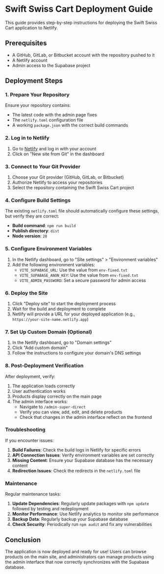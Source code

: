 # Swift Swiss Cart Deployment Guide

This guide provides step-by-step instructions for deploying the Swift Swiss Cart application to Netlify.

## Prerequisites

- A GitHub, GitLab, or Bitbucket account with the repository pushed to it
- A Netlify account
- Admin access to the Supabase project

## Deployment Steps

### 1. Prepare Your Repository

Ensure your repository contains:
- The latest code with the admin page fixes
- The `netlify.toml` configuration file
- A working `package.json` with the correct build commands

### 2. Log in to Netlify

1. Go to [Netlify](https://app.netlify.com/) and log in with your account
2. Click on "New site from Git" in the dashboard

### 3. Connect to Your Git Provider

1. Choose your Git provider (GitHub, GitLab, or Bitbucket)
2. Authorize Netlify to access your repositories
3. Select the repository containing the Swift Swiss Cart project

### 4. Configure Build Settings

The existing `netlify.toml` file should automatically configure these settings, but verify they are correct:

- **Build command**: `npm run build`
- **Publish directory**: `dist`
- **Node version**: `20`

### 5. Configure Environment Variables

1. In the Netlify dashboard, go to "Site settings" > "Environment variables"
2. Add the following environment variables:
   - `VITE_SUPABASE_URL`: Use the value from `env-fixed.txt`
   - `VITE_SUPABASE_ANON_KEY`: Use the value from `env-fixed.txt`
   - `VITE_ADMIN_PASSWORD`: Set a secure password for admin access

### 6. Deploy the Site

1. Click "Deploy site" to start the deployment process
2. Wait for the build and deployment to complete
3. Netlify will provide a URL for your deployed application (e.g., `https://your-site-name.netlify.app`)

### 7. Set Up Custom Domain (Optional)

1. In the Netlify dashboard, go to "Domain settings"
2. Click "Add custom domain"
3. Follow the instructions to configure your domain's DNS settings

### 8. Post-Deployment Verification

After deployment, verify:

1. The application loads correctly
2. User authentication works
3. Products display correctly on the main page
4. The admin interface works:
   - Navigate to `/admin-super-direct`
   - Verify you can view, add, edit, and delete products
   - Check that changes in the admin interface reflect on the frontend

### Troubleshooting

If you encounter issues:

1. **Build Failures**: Check the build logs in Netlify for specific errors
2. **API Connection Issues**: Verify environment variables are set correctly
3. **Missing Content**: Ensure your Supabase database has the necessary content
4. **Redirection Issues**: Check the redirects in the `netlify.toml` file

### Maintenance

Regular maintenance tasks:

1. **Update Dependencies**: Regularly update packages with `npm update` followed by testing and redeployment
2. **Monitor Performance**: Use Netlify analytics to monitor site performance
3. **Backup Data**: Regularly backup your Supabase database
4. **Check Security**: Periodically run `npm audit` and fix any vulnerabilities

## Conclusion

The application is now deployed and ready for use! Users can browse products on the main site, and administrators can manage products using the admin interface that now correctly synchronizes with the Supabase database. 